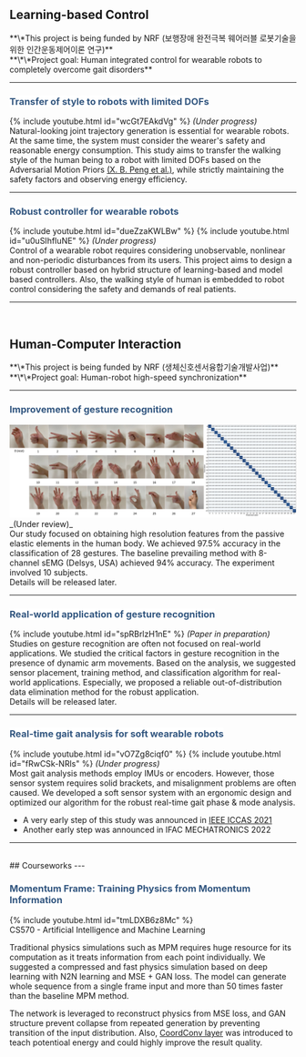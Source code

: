 <head>
<style>
mark { 
  background-color: white;
  color: rgb(51, 87, 128);
}
</style>
</head>


<h2>Learning-based Control</h2>
**\*This project is being funded by NRF (보행장애 완전극복 웨어러블 로봇기술을 위한 인간운동제어이론 연구)**
<br>
**\*\*Project goal: Human integrated control for wearable robots to completely overcome gait disorders**

---

### <mark>Transfer of style to robots with limited DOFs</mark>
{% include youtube.html id="wcGt7EAkdVg" %}
_(Under progress)_
<br>
Natural-looking joint trajectory generation is essential for wearable robots. At the same time, the system must consider the wearer's safety and reasonable energy consumption. This study aims to transfer the walking style of the human being to a robot with limited DOFs based on the Adversarial Motion Priors [(X. B. Peng et al.)](https://arxiv.org/abs/2104.02180), while strictly maintaining the safety factors and observing energy efficiency.

---
### <mark>Robust controller for wearable robots</mark>
{% include youtube.html id="dueZzaKWLBw" %}
{% include youtube.html id="u0uSIhfIuNE" %}
_(Under progress)_
<br>
Control of a wearable robot requires considering unobservable, nonlinear and non-periodic disturbances from its users. This project aims to design a robust controller based on hybrid structure of learning-based and model based controllers. Also, the walking style of human is embedded to robot control considering the safety and demands of real patients.

---

<br>
<h2> Human-Computer Interaction </h2>
**\*This project is being funded by NRF (생체신호센서융합기술개발사업)**
<br>
**\*\*Project goal: Human-robot high-speed synchronization**

---
### <mark>Improvement of gesture recognition</mark>
<img src="images/gesture_static/GesturesAccuracy.png?raw=true"/>
_(Under review)_
<br>
Our study focused on obtaining high resolution features from the passive elastic elements in the human body. We achieved 97.5% accuracy in the classification of 28 gestures. The baseline prevailing method with 8-channel sEMG (Delsys, USA) achieved 94% accuracy. The experiment involved 10 subjects.
<br>
Details will be released later.

---
### <mark>Real-world application of gesture recognition</mark>
{% include youtube.html id="spRBrlzH1nE" %}
_(Paper in preparation)_
<br>
Studies on gesture recognition are often not focused on real-world applications. We studied the critical factors in gesture recognition in the presence of dynamic arm movements. Based on the analysis, we suggested sensor placement, training method, and classification algorithm for real-world applications. Especially, we proposed a reliable out-of-distribution data elimination method for the robust application.
<br>
Details will be released later.

---
### <mark>Real-time gait analysis for soft wearable robots</mark>
{% include youtube.html id="vO7Zg8ciqf0" %}
{% include youtube.html id="fRwCSk-NRls" %}
_(Under progress)_
<br>
Most gait analysis methods employ IMUs or encoders. However, those sensor system requires solid brackets, and misalignment problems are often caused. We developed a soft sensor system with an ergonomic design and optimized our algorithm for the robust real-time gait phase & mode analysis.
<br>
- A very early step of this study was announced in [IEEE ICCAS 2021](https://ieeexplore.ieee.org/document/9649762)
- Another early step was announced in IFAC MECHATRONICS 2022

---

<br>
## Courseworks
---

### <mark>Momentum Frame: Training Physics from Momentum Information</mark>
{% include youtube.html id="tmLDXB6z8Mc" %}
<br>
CS570 - Artificial Intelligence and Machine Learning

Traditional physics simulations such as MPM requires huge resource for its computation as it treats information from each point individually. We suggested a compressed and fast physics simulation based on deep learning with N2N learning and MSE + GAN loss. The model can generate whole sequence from a single frame input and more than 50 times faster than the baseline MPM method.

The network is leveraged to reconstruct physics from MSE loss, and GAN structure prevent collapse from repeated generation by preventing transition of the input distribution. Also, [CoordConv layer](https://arxiv.org/abs/1807.03247) was introduced to teach potentioal energy and could highly improve the result quality.
<br>
<!-- <p style="font-size:11px">Page template forked from <a href="https://github.com/evanca/quick-portfolio">evanca</a></p> -->
<!-- Remove above link if you don't want to attibute -->
